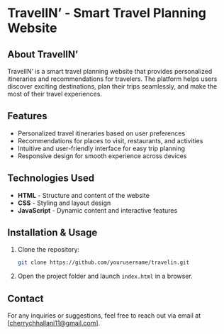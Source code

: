 # TravelIN’ - Smart Travel Planning Website

## About TravelIN’
TravelIN’ is a smart travel planning website that provides personalized itineraries and recommendations for travelers. The platform helps users discover exciting destinations, plan their trips seamlessly, and make the most of their travel experiences.

## Features
- Personalized travel itineraries based on user preferences
- Recommendations for places to visit, restaurants, and activities
- Intuitive and user-friendly interface for easy trip planning
- Responsive design for smooth experience across devices

## Technologies Used
- **HTML** - Structure and content of the website
- **CSS** - Styling and layout design
- **JavaScript** - Dynamic content and interactive features

## Installation & Usage
1. Clone the repository:
   ```bash
   git clone https://github.com/yourusername/travelin.git
   ```
2. Open the project folder and launch `index.html` in a browser.

## Contact
For any inquiries or suggestions, feel free to reach out via email at [cherrychhallani11@gmail.com].

